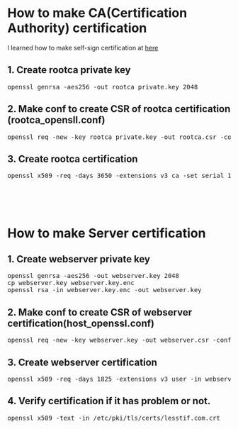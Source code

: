 # How to make CA(Certification Authority) certification
I learned how to make self-sign certification at [here](https://www.lesstif.com/pages/viewpage.action?pageId=6979614)
## 1. Create rootca private key 
<pre>
openssl genrsa -aes256 -out rootca_private.key 2048
</pre>

## 2. Make conf to create CSR of rootca certification (rootca_opensll.conf)
<pre>
openssl req -new -key rootca_private.key -out rootca.csr -config rootca_openssl.conf
</pre>

## 3. Create rootca certification
<pre>
openssl x509 -req -days 3650 -extensions v3_ca -set_serial 1 -in rootca.csr -signkey rootca_private.key -out rootca_cert.crt -extfile rootca_openssl.conf
</pre>

<br><br><br> 

# How to make Server certification
## 1. Create webserver private key
<pre>
openssl genrsa -aes256 -out webserver.key 2048
cp webserver.key webserver.key.enc
openssl rsa -in webserver.key.enc -out webserver.key
</pre>

## 2. Make conf to create CSR of webserver certification(host_openssl.conf)
<pre>
openssl req -new -key webserver.key -out webserver.csr -config host_openssl.conf
</pre>

## 3. Create webserver certification
<pre>
openssl x509 -req -days 1825 -extensions v3_user -in webserver.csr -CA rootca_cert.crt -CAcreateserial -CAkey rootca_private.key -out webserver.crt -extfile host_openssl.conf
</pre>


## 4. Verify certification if it has problem or not. 
<pre>
openssl x509 -text -in /etc/pki/tls/certs/lesstif.com.crt
</pre>

